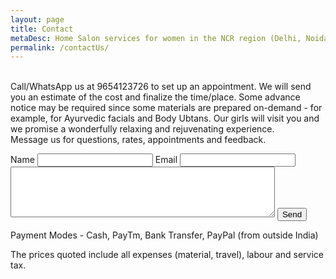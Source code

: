 ```yaml
---
layout: page
title: Contact 
metaDesc: Home Salon services for women in the NCR region (Delhi, Noida, Ghaziabad, Gurgaon, Faridabad) by trained women from less privileged backgrounds. Message us for questions, rates, appointments and feedback.
permalink: /contactUs/
---
```

<br>Call/WhatsApp us at 9654123726 to set up an appointment. We will send you an estimate of the cost and finalize the time/place. Some advance notice may be required since some materials are prepared on-demand - for example, for Ayurvedic facials and Body Ubtans. Our girls will visit you and we promise a wonderfully relaxing and rejuvenating experience.
<br>Message us for questions, rates, appointments and feedback.
<form action="https://formspree.io/mklauria@gmail.com" method="POST">
    Name <input type="text" name="name">
    Email <input type="text" name="email"><br>
    <textarea name="message" cols="50" rows="5"></textarea>
    <input type="hidden" name="_next" value="/thanks/">
    <input type="submit" value="Send">
</form>
<p>Payment Modes - Cash, PayTm, Bank Transfer, PayPal (from outside India)</p>
<p>The prices quoted include all expenses (material, travel), labour and service tax.</p>
